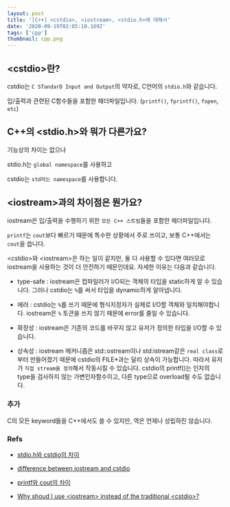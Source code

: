 ```yaml
---
layout: post
title: '[C++] <cstdio>, <iostream>, <stdio.h>에 대해서'
date: '2020-09-19T02:05:10.169Z'
tags: ['cpp']
thumbnail: cpp.png
---
```


## \<cstdio\>란?

cstdio는 `C STandarD Input and Output`의 약자로, C언어의 `stdio.h`와 같습니다.

입/출력과 관련된 C함수들을 포함한 헤더파일입니다. (`printf()`, `fprintf()`, `fopen`, `etc`)

## C++의 <stdio.h>와 뭐가 다른가요?

기능상의 차이는 없으나

stdio.h는 `global namespace`를 사용하고

cstdio는 `std라는 namespace`를 사용합니다.

## \<iostream\>과의 차이점은 뭔가요?

iostream은 입/출력을 수행하기 위한 `모든 C++ 스트림`들을 포함한 헤더파일입니다.

`printf`는 `cout`보다 빠르기 때문에 특수한 상황에서 주로 쓰이고, 보통 C++에서는 `cout`을 씁니다.

\<cstdio\>와 \<iostream\>은 하는 일이 같지만, 둘 다 사용할 수 있다면 여러모로 iostream을 사용하는 것이 더 안전하기 때문인데요. 자세한 이유는 다음과 같습니다.

- type-safe : iostream은 컵파일러가 I/O되는 객체의 타입을 static하게 알 수 있습니다. 그러나 cstdio는 `%`를 써서 타입을 dynamic하게 알아냅니다.

- 에러 : cstdio는 `%`를 쓰기 때문에 형식지정자가 실제로 I/O할 객체와 일치해야합니다. iostream은 `%` 토큰을 쓰지 않기 때문에 error를 줄일 수 있습니다.

- 확장성 : iostream은 기존의 코드를 바꾸지 않고 유저가 정의한 타입을 I/O할 수 있습니다.

- 상속성 : iostream 메커니즘은 std::ostream이나 std:istream같은 `real class`로부터 만들어졌기 때문에 cstdio의 FILE\*과는 달리 상속이 가능합니다. 따라서 유저가 `직접 stream을 정의`해서 작동시킬 수 있습니다.
  cstdio의 printf()는 인자의 type을 검사하지 않는 가변인자함수이고, 다른 type으로 overload될 수도 없습니다.

### 추가

C의 모든 keyword들을 C++에서도 쓸 수 있지만, 역은 언제나 성립하진 않습니다.

### Refs

- [stdio.h와 cstdio의 차이](http://ilashman-textcube.blogspot.com/2004/10/stdioh%EC%99%80-cstdio%EC%9D%98-%EC%B0%A8%EC%9D%B4.html)

- [difference between iostream and cstdio](http://www.cplusplus.com/forum/beginner/14205/)

- [printf와 cout의 차이](https://hashcode.co.kr/questions/1239/c%EC%97%90%EC%84%9C-printf%EB%9E%91-cout%EC%9D%80-%EB%AC%B4%EC%8A%A8-%EC%B0%A8%EC%9D%B4%EA%B0%80-%EC%9E%88%EB%82%98%EC%9A%94)

- [Why shoud I use \<iostream\> instead of the traditional \<cstdio\>?](https://isocpp.org/wiki/faq/input-output#iostream-vs-stdio)
